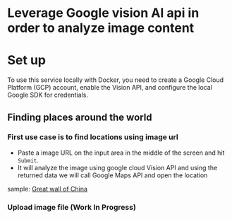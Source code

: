 # Leverage Google vision AI api in order to analyze image content


# Set up
To use this service locally with Docker, you need to create a Google Cloud Platform (GCP) account, enable the Vision API, and configure the local Google SDK for credentials.


## Finding places around the world
### First use case is to find locations using image url 

- Paste a image URL on the input area in the middle of the screen and hit `Submit`.
- It will analyze the image using google cloud Vision API and using the returned data we will call Google Maps API and open the location

sample: [Great wall of China](https://live.staticflickr.com/7376/8750572093_140a8e564c_b.jpg)




### Upload image file (Work In Progress)
